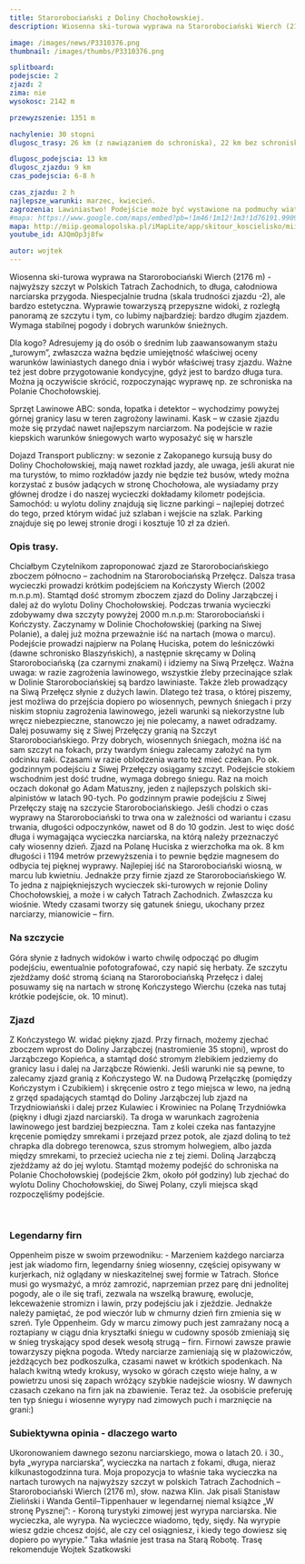 ```yaml
---
title: Starorobociański z Doliny Chochołowskiej.
description: Wiosenna ski-turowa wyprawa na Starorobociański Wierch (2176 m) - najwyższy szczyt w Polskich Tatrach Zachodnich, to długa, całodniowa narciarska przygoda. Niespecjalnie trudna (skala trudności zjazdu -2), ale bardzo estetyczna. Wyprawie towarzyszą przepyszne widoki,  z rozległą panoramą ze szczytu i tym, co lubimy najbardziej bardzo długim zjazdem. Wymaga stabilnej pogody i dobrych warunków śnieżnych.

image: /images/news/P3310376.png
thumbnail: /images/thumbs/P3310376.png

splitboard:
podejscie: 2
zjazd: 2
zima: nie
wysokosc: 2142 m

przewyzszenie: 1351 m

nachylenie: 30 stopni
dlugosc_trasy: 26 km (z nawiązaniem do schroniska), 22 km bez schroniska.

dlugosc_podejscia: 13 km
dlugosc_zjazdu: 9 km
czas_podejscia: 6-8 h

czas_zjazdu: 2 h
najlepsze_warunki: marzec, kwiecień.
zagrozenia: Lawiniastwo! Podejście może być wystawione na podmuchy wiatru, oblodzone. Wycieczka zagrożona w wielu miejscach zejściem lawiny, idziemy tylko przy stabilnym śniegu.
#mapa: https://www.google.com/maps/embed?pb=!1m46!1m12!1m3!1d76191.99090478195!2d19.745265372283928!3d49.24124837964291!2m3!1f0!2f0!3f0!3m2!1i1024!2i768!4f13.1!4m31!3e2!4m5!1s0x4715933219a47825%3A0x7710b641fc6f325e!2sParking+Wit%C3%B3w-Siwa+Polana%2C+34-511+Ko%C5%9Bcielisko!3m2!1d49.2827075!2d19.8427526!4m5!1s0x4715918f05b26f61%3A0xf2ad6d371486952!2sStarorobocia%C5%84ski+Wierch!3m2!1d49.1997096!2d19.8198509!4m5!1s0x47159181beef217b%3A0x5e4a8315dcd5cc03!2sKo%C5%84czysty+Wierch%2C+Przybylina%2C+S%C5%82owacja!3m2!1d49.205626099999996!2d19.8075342!4m5!1s0x4715939364d38bd9%3A0x45e2c35e57e72c3f!2sSchronisko+PTTK+na+Polanie+Chocho%C5%82owskiej%2C+Zakopane!3m2!1d49.2363085!2d19.7878574!4m5!1s0x4715933219a47825%3A0x7710b641fc6f325e!2sParking+Wit%C3%B3w-Siwa+Polana%2C+Ko%C5%9Bcielisko!3m2!1d49.2827075!2d19.8427526!5e1!3m2!1sen!2spl!4v1559227589127!5m2!1sen!2spl
mapa: http://miip.geomalopolska.pl/iMapLite/app/skitour_koscielisko/miip_skitour_koscielisko_8.html
youtube_id: AJQmOp3j8fw

autor: wojtek
---
```


Wiosenna ski-turowa wyprawa na Starorobociański Wierch (2176 m) - najwyższy szczyt w Polskich Tatrach Zachodnich, to długa, całodniowa narciarska przygoda. Niespecjalnie trudna (skala trudności zjazdu -2), ale bardzo estetyczna. Wyprawie towarzyszą przepyszne widoki,  z rozległą panoramą ze szczytu i tym, co lubimy najbardziej: bardzo długim zjazdem. Wymaga stabilnej pogody i dobrych warunków śnieżnych.

<div class="info">
<p>
    <span class="title">Dla kogo?</span>
    Adresujemy ją do osób o średnim lub zaawansowanym stażu „turowym”, zwłaszcza ważna będzie umiejętność właściwej oceny warunków lawiniastych danego dnia i wybór właściwej trasy zjazdu. Ważne też jest dobre przygotowanie kondycyjne, gdyż jest to bardzo długa tura. Można ją oczywiście skrócić, rozpoczynając wyprawę np. ze schroniska na Polanie Chochołowskiej.
</p>
<p>
    <span class="title">Sprzęt</span>
    Lawinowe ABC: sonda, łopatka i detektor – wychodzimy powyżej górnej granicy lasu w teren zagrożony lawinami.
Kask – w czasie zjazdu może się przydać nawet najlepszym narciarzom. Na podejście w razie kiepskich warunków śniegowych warto wyposażyć się w harszle
</p>
<p>
    <span class="title">Dojazd</span>
    Transport publiczny: w sezonie z Zakopanego kursują busy do Doliny Chochołowskiej, mają nawet rozkład jazdy, ale uwaga, jeśli akurat nie ma turystów, to mimo rozkładów jazdy nie będzie też busów, wtedy można korzystać z busów jadących w stronę Chochołowa, ale wysiadamy przy głównej drodze i do naszej wycieczki dokładamy kilometr podejścia.
Samochód: u wylotu doliny znajdują się liczne parkingi – najlepiej dotrzeć do tego, przed którym widać już szlaban i wejście na szlak. Parking znajduje się po lewej stronie drogi i kosztuje 10 zł za dzień.
</p>
</div>

<!-- excerpt -->

### Opis trasy.

Chciałbym Czytelnikom zaproponować zjazd ze Starorobociańskiego zboczem północno – zachodnim na Starorobociańską Przełęcz. Dalsza trasa wycieczki prowadzi krótkim podejściem na Kończysty Wierch (2002 m.n.p.m). Stamtąd dość stromym zboczem zjazd do Doliny Jarząbczej i dalej aż do wylotu Doliny Chochołowskiej. Podczas trwania wycieczki zdobywamy dwa szczyty powyżej 2000 m.n.p.m: Starorobociański i Kończysty. Zaczynamy w Dolinie Chochołowskiej (parking na Siwej Polanie), a dalej już można przeważnie iść na nartach (mowa o marcu). Podejście prowadzi najpierw na Polanę Huciska, potem do leśniczówki (dawne schronisko Blaszyńskich), a następnie skręcamy w Doliną Starorobociańską (za czarnymi znakami) i idziemy na Siwą Przełęcz. Ważna uwaga: w razie zagrożenia lawinowego, wszystkie żleby przecinające szlak w Dolinie Starorobociańskiej są bardzo lawiniaste. Także żleb prowadzący na Siwą Przełęcz słynie z dużych lawin. Dlatego też trasa, o której piszemy, jest możliwa do przejścia dopiero po wiosennych, pewnych śniegach i przy niskim stopniu zagrożenia lawinowego, jeżeli warunki są niekorzystne lub wręcz niebezpieczne, stanowczo jej nie polecamy, a nawet odradzamy.
Dalej posuwamy się z Siwej Przełęczy granią na Szczyt Starorobociańskiego. Przy dobrych, wiosennych śniegach, można iść na sam szczyt na fokach, przy twardym śniegu zalecamy założyć na tym odcinku raki. Czasami w razie oblodzenia warto też mieć czekan. Po ok. godzinnym podejściu z Siwej Przełęczy osiągamy szczyt. Podejście stokiem wschodnim jest dość trudne, wymaga dobrego śniegu. Raz na moich oczach dokonał go Adam Matuszny, jeden z najlepszych polskich ski-alpinistów w latach 90-tych. Po godzinnym prawie podejściu z Siwej Przełęczy staję na szczycie Starorobociańskiego.
Jeśli chodzi o czas wyprawy na Starorobociański to trwa ona w zależności od wariantu i czasu trwania, długości odpoczynków, nawet od 8 do 10 godzin. Jest to więc dość długa i wymagająca wycieczka narciarska, na którą należy przeznaczyć cały wiosenny dzień. Zjazd na Polanę Huciska z wierzchołka ma ok. 8 km długości i 1194 metrów przewyższenia i to pewnie będzie magnesem do odbycia tej pięknej wyprawy.
Najlepiej iść na Starorobociański wiosną, w marcu lub kwietniu. Jednakże przy firnie zjazd ze Starorobociańskiego W. To jedna z najpiękniejszych wycieczek ski-turowych w rejonie Doliny Chochołowskiej, a może i w całych Tatrach Zachodnich. Zwłaszcza ku wiośnie. Wtedy czasami tworzy się gatunek śniegu, ukochany przez narciarzy, mianowicie – firn.

### Na szczycie
Góra słynie z ładnych widoków i warto chwilę odpocząć po długim podejściu, ewentualnie pofotografować, czy napić się herbaty.  Ze szczytu zjeżdżamy dość stromą ścianą na Starorobociańską Przełęcz i dalej posuwamy się na nartach w stronę Kończystego Wierchu (czeka nas tutaj krótkie podejście, ok. 10 minut).

### Zjazd
Z Kończystego W. widać piękny zjazd. Przy firnach, możemy zjechać zboczem wprost do Doliny Jarząbczej (nastromienie 35 stopni), wprost do Jarząbczego Kopieńca, a stamtąd dość stromym żlebikiem jedziemy do granicy lasu i dalej na Jarząbcze Rówienki. Jeśli warunki nie są pewne, to zalecamy zjazd granią z Kończystego W. na Dudową Przełączkę (pomiędzy Kończystym i Czubikiem) i skręcenie ostro z tego miejsca w lewo, na jedną z grzęd spadających stamtąd do Doliny Jarząbczej lub zjazd na Trzydniowiański i dalej przez Kulawiec i Krowiniec na Polanę Trzydniówka (piękny i długi zjazd narciarski). Ta droga w warunkach zagrożenia lawinowego jest bardziej bezpieczna. Tam z kolei czeka nas fantazyjne kręcenie pomiędzy smrekami i przejazd przez potok, ale zjazd doliną to też chrapka dla dobrego terenowca, szus stromym holwegiem, albo jazda między smrekami, to przecież uciecha nie z tej ziemi. Doliną Jarząbczą zjeżdżamy aż do jej wylotu. Stamtąd możemy podejść do schroniska na Polanie Chochołowskiej (podejście 2km, około pół godziny) lub zjechać do wylotu Doliny Chochołowskiej, do Siwej Polany, czyli miejsca skąd rozpoczęliśmy podejście.

<span class="image modal gallery">
  <a href="/images/galleries/starorobocianski3/P3310332.jpg" title=""><img src="/images/galleries/starorobocianski3/P3310332.jpg.thumb.jpg" alt="" /></a>
  <a href="/images/galleries/starorobocianski3/P3310336.jpg" title=""><img src="/images/galleries/starorobocianski3/P3310336.jpg.thumb.jpg" alt="" /></a>
  <a href="/images/galleries/starorobocianski3/P3310340.jpg" title=""><img src="/images/galleries/starorobocianski3/P3310340.jpg.thumb.jpg" alt="" /></a>
  <a href="/images/galleries/starorobocianski3/P3310344.jpg" title=""><img src="/images/galleries/starorobocianski3/P3310344.jpg.thumb.jpg" alt="" /></a>
  <a href="/images/galleries/starorobocianski3/P3310348.jpg" title=""><img src="/images/galleries/starorobocianski3/P3310348.jpg.thumb.jpg" alt="" /></a>
  <a href="/images/galleries/starorobocianski3/P3310351.jpg" title=""><img src="/images/galleries/starorobocianski3/P3310351.jpg.thumb.jpg" alt="" /></a>
  <a href="/images/galleries/starorobocianski3/P3310354.jpg" title=""><img src="/images/galleries/starorobocianski3/P3310354.jpg.thumb.jpg" alt="" /></a>
  <a href="/images/galleries/starorobocianski3/P3310357.jpg" title=""><img src="/images/galleries/starorobocianski3/P3310357.jpg.thumb.jpg" alt="" /></a>
  <a href="/images/galleries/starorobocianski3/P3310360.jpg" title=""><img src="/images/galleries/starorobocianski3/P3310360.jpg.thumb.jpg" alt="" /></a>
  <a href="/images/galleries/starorobocianski3/P3310364.jpg" title=""><img src="/images/galleries/starorobocianski3/P3310364.jpg.thumb.jpg" alt="" /></a>
  <a href="/images/galleries/starorobocianski3/P3310365.jpg" title=""><img src="/images/galleries/starorobocianski3/P3310365.jpg.thumb.jpg" alt="" /></a>
  <a href="/images/galleries/starorobocianski3/P3310367.jpg" title=""><img src="/images/galleries/starorobocianski3/P3310367.jpg.thumb.jpg" alt="" /></a>
  <a href="/images/galleries/starorobocianski3/P3310371.jpg" title=""><img src="/images/galleries/starorobocianski3/P3310371.jpg.thumb.jpg" alt="" /></a>
  <a href="/images/galleries/starorobocianski3/P3310372.jpg" title=""><img src="/images/galleries/starorobocianski3/P3310372.jpg.thumb.jpg" alt="" /></a>
  <a href="/images/galleries/starorobocianski3/P3310376.jpg" title=""><img src="/images/galleries/starorobocianski3/P3310376.jpg.thumb.jpg" alt="" /></a>
  <a href="/images/galleries/starorobocianski3/P3310378.jpg" title=""><img src="/images/galleries/starorobocianski3/P3310378.jpg.thumb.jpg" alt="" /></a>
  <a href="/images/galleries/starorobocianski3/P3310379.jpg" title=""><img src="/images/galleries/starorobocianski3/P3310379.jpg.thumb.jpg" alt="" /></a>
  <a href="/images/galleries/starorobocianski3/P3310380.jpg" title=""><img src="/images/galleries/starorobocianski3/P3310380.jpg.thumb.jpg" alt="" /></a>
</span>


### Legendarny firn
Oppenheim pisze w swoim przewodniku: - Marzeniem każdego narciarza jest jak wiadomo firn, legendarny śnieg wiosenny, częściej opisywany w kurjerkach, niż oglądany w nieskazitelnej swej formie w Tatrach. Słońce musi go wysmażyć, a mróz zamrozić, naprzemian przez parę dni jednolitej pogody, ale o ile się trafi, zezwala na wszelką brawurę, ewolucje, lekceważenie stromizn i lawin, przy podejściu jak i zjeździe. Jednakże należy pamiętać, że pod wieczór lub w chmurny dzień firn zmienia się w szreń. Tyle Oppenheim. Gdy w marcu zimowy puch jest zamrażany nocą a roztapiany w ciągu dnia kryształki śniegu w cudowny sposób zmieniają się w śnieg tryskający spod desek wesołą strugą – firn. Firnowi zawsze prawie towarzyszy piękna pogoda. Wtedy narciarze zamieniają się w plażowiczów, jeżdżących bez podkoszulka, czasami nawet w krótkich spodenkach. Na halach kwitną wtedy krokusy, wysoko w górach często wieje halny, a w powietrzu unosi się zapach wróżący szybkie nadejście wiosny. W dawnych czasach czekano na firn jak na zbawienie. Teraz też. Ja osobiście preferuję ten typ śniegu i wiosenne wyrypy nad zimowych puch i marznięcie na grani:)

### Subiektywna opinia - dlaczego warto
Ukoronowaniem dawnego sezonu narciarskiego, mowa o latach 20. i 30., była „wyrypa narciarska”, wycieczka na nartach z fokami, długa, nieraz kilkunastogodzinna tura. Moja propozycja to właśnie taka wycieczka na nartach turowych na najwyższy szczyt w polskich Tatrach Zachodnich – Starorobociański Wierch (2176 m), słow. nazwa Klin.
Jak pisali Stanisław Zieliński i Wanda Gentil–Tippenhauer w legendarnej niemal książce „W stronę Pysznej”: - Koroną turystyki zimowej jest wyrypa narciarska. Nie wycieczka, ale wyrypa. Na wycieczce wiadomo, tędy, siędy. Na wyrypie wiesz gdzie chcesz dojść, ale czy cel osiągniesz, i kiedy tego dowiesz się dopiero po wyrypie.” Taka właśnie jest trasa na Starą Robotę.
Trasę rekomenduje Wojtek Szatkowski
